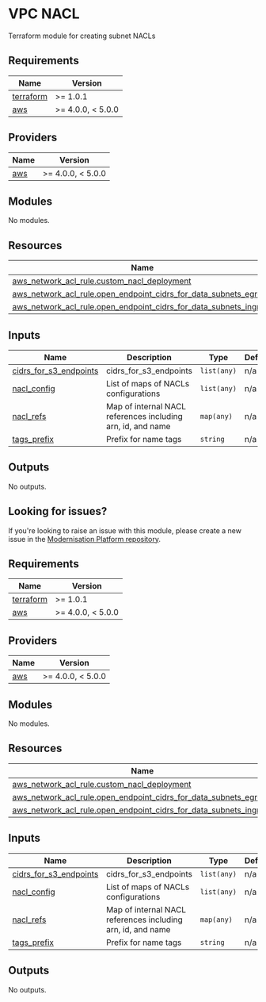 # VPC NACL

Terraform module for creating subnet NACLs

<!--- BEGIN_TF_DOCS --->
## Requirements

| Name | Version |
|------|---------|
| <a name="requirement_terraform"></a> [terraform](#requirement\_terraform) | >= 1.0.1 |
| <a name="requirement_aws"></a> [aws](#requirement\_aws) | >= 4.0.0, < 5.0.0 |

## Providers

| Name | Version |
|------|---------|
| <a name="provider_aws"></a> [aws](#provider\_aws) | >= 4.0.0, < 5.0.0 |

## Modules

No modules.

## Resources

| Name | Type |
|------|------|
| [aws_network_acl_rule.custom_nacl_deployment](https://registry.terraform.io/providers/hashicorp/aws/latest/docs/resources/network_acl_rule) | resource |
| [aws_network_acl_rule.open_endpoint_cidrs_for_data_subnets_egress](https://registry.terraform.io/providers/hashicorp/aws/latest/docs/resources/network_acl_rule) | resource |
| [aws_network_acl_rule.open_endpoint_cidrs_for_data_subnets_ingress](https://registry.terraform.io/providers/hashicorp/aws/latest/docs/resources/network_acl_rule) | resource |

## Inputs

| Name | Description | Type | Default | Required |
|------|-------------|------|---------|:--------:|
| <a name="input_cidrs_for_s3_endpoints"></a> [cidrs\_for\_s3\_endpoints](#input\_cidrs\_for\_s3\_endpoints) | cidrs\_for\_s3\_endpoints | `list(any)` | n/a | yes |
| <a name="input_nacl_config"></a> [nacl\_config](#input\_nacl\_config) | List of maps of NACLs configurations | `list(any)` | n/a | yes |
| <a name="input_nacl_refs"></a> [nacl\_refs](#input\_nacl\_refs) | Map of internal NACL references including arn, id, and name | `map(any)` | n/a | yes |
| <a name="input_tags_prefix"></a> [tags\_prefix](#input\_tags\_prefix) | Prefix for name tags | `string` | n/a | yes |

## Outputs

No outputs.

<!--- END_TF_DOCS --->

## Looking for issues?
If you're looking to raise an issue with this module, please create a new issue in the [Modernisation Platform repository](https://github.com/ministryofjustice/modernisation-platform/issues).

<!-- BEGIN_TF_DOCS -->
## Requirements

| Name | Version |
|------|---------|
| <a name="requirement_terraform"></a> [terraform](#requirement\_terraform) | >= 1.0.1 |
| <a name="requirement_aws"></a> [aws](#requirement\_aws) | >= 4.0.0, < 5.0.0 |

## Providers

| Name | Version |
|------|---------|
| <a name="provider_aws"></a> [aws](#provider\_aws) | >= 4.0.0, < 5.0.0 |

## Modules

No modules.

## Resources

| Name | Type |
|------|------|
| [aws_network_acl_rule.custom_nacl_deployment](https://registry.terraform.io/providers/hashicorp/aws/latest/docs/resources/network_acl_rule) | resource |
| [aws_network_acl_rule.open_endpoint_cidrs_for_data_subnets_egress](https://registry.terraform.io/providers/hashicorp/aws/latest/docs/resources/network_acl_rule) | resource |
| [aws_network_acl_rule.open_endpoint_cidrs_for_data_subnets_ingress](https://registry.terraform.io/providers/hashicorp/aws/latest/docs/resources/network_acl_rule) | resource |

## Inputs

| Name | Description | Type | Default | Required |
|------|-------------|------|---------|:--------:|
| <a name="input_cidrs_for_s3_endpoints"></a> [cidrs\_for\_s3\_endpoints](#input\_cidrs\_for\_s3\_endpoints) | cidrs\_for\_s3\_endpoints | `list(any)` | n/a | yes |
| <a name="input_nacl_config"></a> [nacl\_config](#input\_nacl\_config) | List of maps of NACLs configurations | `list(any)` | n/a | yes |
| <a name="input_nacl_refs"></a> [nacl\_refs](#input\_nacl\_refs) | Map of internal NACL references including arn, id, and name | `map(any)` | n/a | yes |
| <a name="input_tags_prefix"></a> [tags\_prefix](#input\_tags\_prefix) | Prefix for name tags | `string` | n/a | yes |

## Outputs

No outputs.
<!-- END_TF_DOCS -->